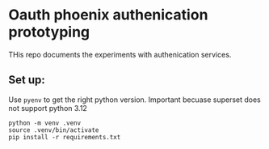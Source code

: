 # Oauth phoenix authenication prototyping

THis repo documents the experiments with authenication services.

## Set up:
Use `pyenv` to get the right python version. Important becuase superset does not support python 3.12
```
python -m venv .venv
source .venv/bin/activate
pip install -r requirements.txt
```
